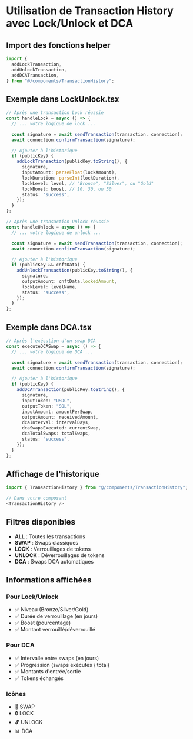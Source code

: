 # Utilisation de Transaction History avec Lock/Unlock et DCA

## Import des fonctions helper

```typescript
import {
  addLockTransaction,
  addUnlockTransaction,
  addDCATransaction,
} from "@/components/TransactionHistory";
```

## Exemple dans LockUnlock.tsx

```typescript
// Après une transaction Lock réussie
const handleLock = async () => {
  // ... votre logique de lock ...

  const signature = await sendTransaction(transaction, connection);
  await connection.confirmTransaction(signature);

  // Ajouter à l'historique
  if (publicKey) {
    addLockTransaction(publicKey.toString(), {
      signature,
      inputAmount: parseFloat(lockAmount),
      lockDuration: parseInt(lockDuration),
      lockLevel: level, // "Bronze", "Silver", ou "Gold"
      lockBoost: boost, // 10, 30, ou 50
      status: "success",
    });
  }
};

// Après une transaction Unlock réussie
const handleUnlock = async () => {
  // ... votre logique de unlock ...

  const signature = await sendTransaction(transaction, connection);
  await connection.confirmTransaction(signature);

  // Ajouter à l'historique
  if (publicKey && cnftData) {
    addUnlockTransaction(publicKey.toString(), {
      signature,
      outputAmount: cnftData.lockedAmount,
      lockLevel: levelName,
      status: "success",
    });
  }
};
```

## Exemple dans DCA.tsx

```typescript
// Après l'exécution d'un swap DCA
const executeDCASwap = async () => {
  // ... votre logique de DCA ...

  const signature = await sendTransaction(transaction, connection);
  await connection.confirmTransaction(signature);

  // Ajouter à l'historique
  if (publicKey) {
    addDCATransaction(publicKey.toString(), {
      signature,
      inputToken: "USDC",
      outputToken: "SOL",
      inputAmount: amountPerSwap,
      outputAmount: receivedAmount,
      dcaInterval: intervalDays,
      dcaSwapsExecuted: currentSwap,
      dcaTotalSwaps: totalSwaps,
      status: "success",
    });
  }
};
```

## Affichage de l'historique

```typescript
import { TransactionHistory } from "@/components/TransactionHistory";

// Dans votre composant
<TransactionHistory />
```

## Filtres disponibles

- **ALL** : Toutes les transactions
- **SWAP** : Swaps classiques
- **LOCK** : Verrouillages de tokens
- **UNLOCK** : Déverrouillages de tokens
- **DCA** : Swaps DCA automatiques

## Informations affichées

### Pour Lock/Unlock

- ✅ Niveau (Bronze/Silver/Gold)
- ✅ Durée de verrouillage (en jours)
- ✅ Boost (pourcentage)
- ✅ Montant verrouillé/déverrouillé

### Pour DCA

- ✅ Intervalle entre swaps (en jours)
- ✅ Progression (swaps exécutés / total)
- ✅ Montants d'entrée/sortie
- ✅ Tokens échangés

### Icônes

- 🔄 SWAP
- 🔒 LOCK
- 🔓 UNLOCK
- 📊 DCA
